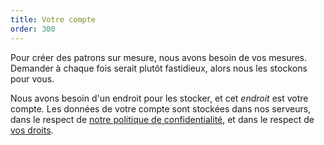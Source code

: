 ```yaml
---
title: Votre compte
order: 300
---
```


Pour créer des patrons sur mesure, nous avons besoin de vos mesures. Demander à chaque fois serait plutôt fastidieux, alors nous les stockons pour vous.

Nous avons besoin d'un endroit pour les stocker, et cet _endroit_ est votre compte. Les données de votre compte sont stockées dans nos serveurs, dans le respect de [notre politique de confidentialité][1], et dans le respect de [vos droits][2].

[1]: /docs/various/privacy/

[2]: /docs/various/rights/
